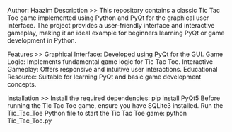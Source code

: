Author: Haazim
Description >>
This repository contains a classic Tic Tac Toe game implemented using Python and PyQt for the graphical user interface.
The project provides a user-friendly interface and interactive gameplay, making it an ideal example for beginners learning PyQt or game development in Python.

Features >>
Graphical Interface: Developed using PyQt for the GUI.
Game Logic: Implements fundamental game logic for Tic Tac Toe.
Interactive Gameplay: Offers responsive and intuitive user interactions.
Educational Resource: Suitable for learning PyQt and basic game development concepts.

Installation >>
Install the required dependencies: pip install PyQt5
Before running the Tic Tac Toe game, ensure you have SQLite3 installed.
Run the Tic_Tac_Toe Python file to start the Tic Tac Toe game: python Tic_Tac_Toe.py
